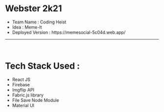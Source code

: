 # Webster 2k21
<ul>
<li>Team Name : Coding Heist</li>
<li>Idea : Meme-It</li>
<li>Deployed Version : https://memesocial-5c04d.web.app/</li>
</ul>
<hr>
<br>
<h1>Tech Stack Used : </h1>
<ul>
<li>React JS</li>
<li>Firebase</li>
<li>Imgflip API</li>
<li>Fabric.js library</li>
  <li>File Save Node Module</li>
    <li>Material UI</li>
</ul>
